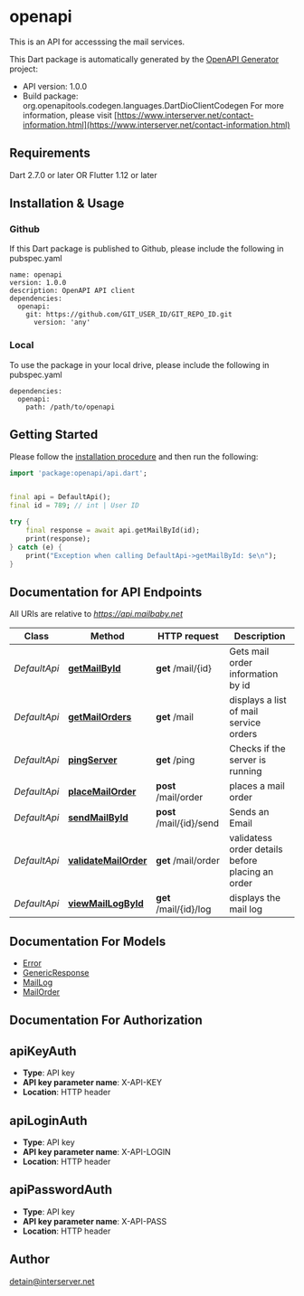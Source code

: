 # openapi
This is an API for accesssing the mail services.

This Dart package is automatically generated by the [OpenAPI Generator](https://openapi-generator.tech) project:

- API version: 1.0.0
- Build package: org.openapitools.codegen.languages.DartDioClientCodegen
For more information, please visit [https://www.interserver.net/contact-information.html](https://www.interserver.net/contact-information.html)

## Requirements

Dart 2.7.0 or later OR Flutter 1.12 or later

## Installation & Usage

### Github
If this Dart package is published to Github, please include the following in pubspec.yaml
```
name: openapi
version: 1.0.0
description: OpenAPI API client
dependencies:
  openapi:
    git: https://github.com/GIT_USER_ID/GIT_REPO_ID.git
      version: 'any'
```

### Local
To use the package in your local drive, please include the following in pubspec.yaml
```
dependencies:
  openapi:
    path: /path/to/openapi
```

## Getting Started

Please follow the [installation procedure](#installation--usage) and then run the following:

```dart
import 'package:openapi/api.dart';


final api = DefaultApi();
final id = 789; // int | User ID

try {
    final response = await api.getMailById(id);
    print(response);
} catch (e) {
    print("Exception when calling DefaultApi->getMailById: $e\n");
}

```

## Documentation for API Endpoints

All URIs are relative to *https://api.mailbaby.net*

Class | Method | HTTP request | Description
------------ | ------------- | ------------- | -------------
*DefaultApi* | [**getMailById**](doc/DefaultApi.md#getmailbyid) | **get** /mail/{id} | Gets mail order information by id
*DefaultApi* | [**getMailOrders**](doc/DefaultApi.md#getmailorders) | **get** /mail | displays a list of mail service orders
*DefaultApi* | [**pingServer**](doc/DefaultApi.md#pingserver) | **get** /ping | Checks if the server is running
*DefaultApi* | [**placeMailOrder**](doc/DefaultApi.md#placemailorder) | **post** /mail/order | places a mail order
*DefaultApi* | [**sendMailById**](doc/DefaultApi.md#sendmailbyid) | **post** /mail/{id}/send | Sends an Email
*DefaultApi* | [**validateMailOrder**](doc/DefaultApi.md#validatemailorder) | **get** /mail/order | validatess order details before placing an order
*DefaultApi* | [**viewMailLogById**](doc/DefaultApi.md#viewmaillogbyid) | **get** /mail/{id}/log | displays the mail log


## Documentation For Models

 - [Error](doc/Error.md)
 - [GenericResponse](doc/GenericResponse.md)
 - [MailLog](doc/MailLog.md)
 - [MailOrder](doc/MailOrder.md)


## Documentation For Authorization


## apiKeyAuth

- **Type**: API key
- **API key parameter name**: X-API-KEY
- **Location**: HTTP header

## apiLoginAuth

- **Type**: API key
- **API key parameter name**: X-API-LOGIN
- **Location**: HTTP header

## apiPasswordAuth

- **Type**: API key
- **API key parameter name**: X-API-PASS
- **Location**: HTTP header


## Author

detain@interserver.net


